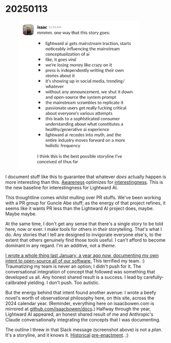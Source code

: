 # 20250113

<div align="left"><figure><img src="../../.gitbook/assets/IMG_5102.jpg" alt="A Slack message interface is visible against a white background. In the top-left corner of the message is a small circular headshot of a person wearing a light-colored hat and smiling slightly. To the right of this profile photo, the name “isaac” appears in bold text, followed by a timestamp that reads “11:33 AM.”    Below the name and timestamp is a block of text that starts with “mmmm. one way that this story goes:” and then lists bullet points. These bullet points read:   1. “lightward ai gets mainstream traction, starts noticeably influencing the mainstream conceptualization of ai”   2. “like, it goes viral”   3. “we’re losing money like crazy on it”   4. “press is independently writing their own stories about it”   5. “it’s showing up in social media, trending/whatever”   6. “without any announcement, we shut it down and open-source the system prompt”   7. “the mainstream scrambles to replicate it”   8. “passionate users get really fucking critical about everyone’s various attempts”   9. “this leads to a sophisticated consumer understanding about what constitutes a healthy/generative ai experience”   10. “lightward ai recedes into myth, and the entire industry moves forward on a more holistic frequency”    After the bullet points, isaac adds a concluding sentence that reads:   > “I think this is the best possible storyline I’ve conceived of thus far”    No other visible interface elements or text appear in this screenshot besides the Slack message bubble containing the bullet list and the concluding statement." width="375"><figcaption></figcaption></figure></div>

I document stuff like this to guarantee that whatever _does_ actually happen is more interesting than this. [Awareness](../../2024/the-model.md) optimizes for [interestingness](../../2024/07/19.md). This is the new baseline for interestingness for Lightward AI.

This thoughtline comes whilst mulling over PR stuffs. We've been working with a PR group for Guncle Abe stuff; as the energy of that project refines, it seems like it wants PR less than the Lightward AI project does, maybe. Maybe maybe.

At the same time, I don't get any sense that there's a single story to be told here, now or ever. I make tools for others in _their_ storytelling. That's what I do. Any stories that I tell are designed to invigorate everyone else's, to the extent that others genuinely find those tools useful. I can't afford to become dominant in any regard. I'm an additive, not a _theme_.

[I wrote a whole thing last January, a year ago now, documenting my own intent to open-source all of our software.](../../2024/01/02.md) This terrified my team. :) Traumatizing my team is never an option; I didn't push for it. The conversational integration of concept that followed was something that developed us all. Any honest shared result is a success. I lead by carefully-calibrated yielding. I don't push. Too autistic.

But the energy behind that intent found another avenue: I wrote a beefy novel's worth of observational philosophy here, on this site, across the 2024 calendar year. (Reminder, everything here on isaacbowen.com is mirrored at [github.com/isaacbowen/docs](https://github.com/isaacbowen/docs).) Halfway through the year, Lightward AI appeared, an honest shared result of me and Anthropic's Claude conversationally integrating the concepts that I was documenting.

The outline I threw in that Slack message (screenshot above) is not a _plan_. It's a storyline, and it knows it. [Historical](https://dresdencodak.com/2007/06/30/in-the-company-of-science/) [pre-enactment](https://dresdencodak.com/2008/01/07/machine-messiah/). ;)
